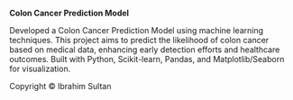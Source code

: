 
**Colon Cancer Prediction Model**

Developed a Colon Cancer Prediction Model using machine learning techniques. This project aims to predict the likelihood of colon cancer based on medical data, enhancing early detection efforts and healthcare outcomes. Built with Python, Scikit-learn, Pandas, and Matplotlib/Seaborn for visualization.

Copyright © Ibrahim Sultan
